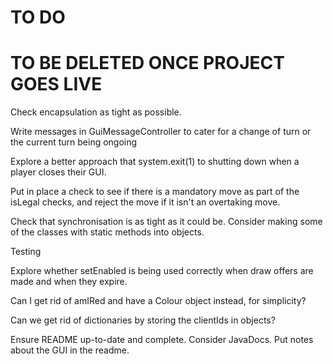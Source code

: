 TO DO
====

# TO BE DELETED ONCE PROJECT GOES LIVE

Check encapsulation as tight as possible.

Write messages in GuiMessageController to cater for a change of turn or the current turn being ongoing

Explore a better approach that system.exit(1) to shutting down when a player closes their GUI.

Put in place a check to see if there is a mandatory move as part of the isLegal checks, and reject the move if it isn't
an overtaking move.

Check that synchronisation is as tight as it could be. Consider making some of the classes with static methods 
into objects.

Testing

Explore whether setEnabled is being used correctly when draw offers are made and when they expire. 

Can I get rid of amIRed and have a Colour object instead, for simplicity?

Can we get rid of dictionaries by storing the clientIds in objects? 

Ensure README up-to-date and complete. Consider JavaDocs. Put notes about the GUI in the readme.

